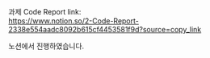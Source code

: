 과제 Code  Report link:  
https://www.notion.so/2-Code-Report-2338e554aadc8092b615cf4453581f9d?source=copy_link

노션에서 진행하였습니다.
